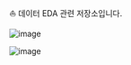 ⛵ 데이터 EDA 관련 저장소입니다.

![image](https://github.com/user-attachments/assets/b3ae32b8-56b9-4be6-8c22-ae0a81e9ac4d)

![image](https://github.com/user-attachments/assets/ad62fd68-0e98-48eb-8e4b-050be0f163f3)
